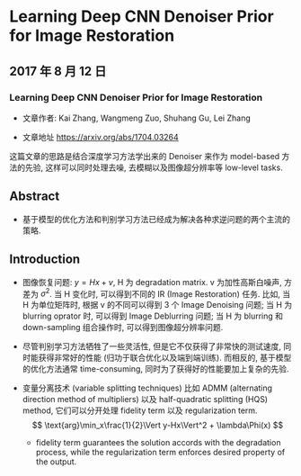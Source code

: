 # Learning Deep CNN Denoiser Prior for Image Restoration

## 2017 年 8 月 12 日

### Learning Deep CNN Denoiser Prior for Image Restoration

+   文章作者: Kai Zhang, Wangmeng Zuo, Shuhang Gu, Lei Zhang


+   文章地址 https://arxiv.org/abs/1704.03264



这篇文章的思路是结合深度学习方法学出来的 Denoiser 来作为 model-based 方法的先验, 这样可以同时处理去噪, 去模糊以及图像超分辨率等 low-level tasks.



## Abstract

+   基于模型的优化方法和判别学习方法已经成为解决各种求逆问题的两个主流的策略.



## Introduction

+   图像恢复问题: $y = Hx + v$, H 为 degradation matrix. v 为加性高斯白噪声, 方差为 $\sigma^2$. 当 H 变化时, 可以得到不同的 IR (Image Restoration) 任务. 比如, 当  H 为单位矩阵时, 根据 v 的不同可以得到 3 个 Image Denoising 问题; 当 H 为 blurring oprator 时, 可以得到 Image Deblurring 问题; 当 H 为 blurring 和 down-sampling 组合操作时, 可以得到图像超分辨率问题.

+   尽管判别学习方法牺牲了一些灵活性, 但是它不仅获得了非常快的测试速度, 同时能获得非常好的性能 (归功于联合优化以及端到端训练). 而相反的, 基于模型的优化方法通常 time-consuming, 同时为了获得好的性能要加上复杂的先验.

+   变量分离技术 (variable splitting techniques) 比如 ADMM (alternating direction method of multipliers) 以及 half-quadratic splitting (HQS) method, 它们可以分开处理 fidelity term 以及 regularization term.
    $$
    \text{arg}\min_x\frac{1}{2}\Vert y-Hx\Vert^2 + \lambda\Phi(x)
    $$

    +   fidelity term guarantees the solution accords with the degradation process, while the regularization term enforces desired property of the output.